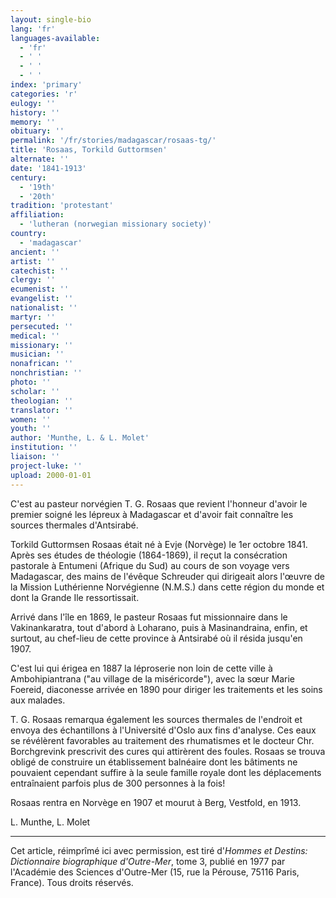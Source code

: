 ```yaml
---
layout: single-bio
lang: 'fr'
languages-available:
  - 'fr'
  - ' '
  - ' '
  - ' '
index: 'primary'
categories: 'r'
eulogy: ''
history: ''
memory: ''
obituary: ''
permalink: '/fr/stories/madagascar/rosaas-tg/'
title: 'Rosaas, Torkild Guttormsen'
alternate: ''
date: '1841-1913'
century:
  - '19th'
  - '20th'
tradition: 'protestant'
affiliation:
  - 'lutheran (norwegian missionary society)'
country:
  - 'madagascar'
ancient: ''
artist: ''
catechist: ''
clergy: ''
ecumenist: ''
evangelist: ''
nationalist: ''
martyr: ''
persecuted: ''
medical: ''
missionary: ''
musician: ''
nonafrican: ''
nonchristian: ''
photo: ''
scholar: ''
theologian: ''
translator: ''
women: ''
youth: ''
author: 'Munthe, L. & L. Molet'
institution: ''
liaison: ''
project-luke: ''
upload: 2000-01-01
---
```



C'est au pasteur norvégien T. G. Rosaas que revient l'honneur d'avoir le premier soigné les lépreux à Madagascar et d'avoir fait connaître les sources thermales d'Antsirabé.

Torkild Guttormsen Rosaas était né à Evje (Norvège) le 1er octobre 1841. Après ses études de théologie (1864-1869), il reçut la consécration pastorale à Entumeni (Afrique du Sud) au cours de son voyage vers Madagascar, des mains de l'évêque Schreuder qui dirigeait alors l'œuvre de la Mission Luthérienne Norvégienne (N.M.S.) dans cette région du monde et dont la Grande Ile ressortissait.

Arrivé dans l'île en 1869, le pasteur Rosaas fut missionnaire dans le Vakinankaratra, tout d'abord à Loharano, puis à Masinandraina, enfin, et surtout, au chef-lieu de cette province à Antsirabé où il résida jusqu'en 1907.

C'est lui qui érigea en 1887 la léproserie non loin de cette ville à Ambohipiantrana ("au village de la miséricorde"), avec la sœur Marie Foereid, diaconesse arrivée en 1890 pour diriger les traitements et les soins aux malades.

T. G. Rosaas remarqua également les sources thermales de l'endroit et envoya des échantillons à l'Université d'Oslo aux fins d'analyse. Ces eaux se révélèrent favorables au traitement des rhumatismes et le docteur Chr. Borchgrevink prescrivit des cures qui attirèrent des foules. Rosaas se trouva obligé de construire un établissement balnéaire dont les bâtiments ne pouvaient cependant suffire à la seule famille royale dont les déplacements entraînaient parfois plus de 300 personnes à la fois!

Rosaas rentra en Norvège en 1907 et mourut à Berg, Vestfold, en 1913.

L. Munthe, L. Molet

---

Cet article, réimprîmé ici avec permission, est tiré d'*Hommes et Destins: Dictionnaire biographique d'Outre-Mer*, tome 3, publié en 1977 par l'Académie des Sciences d'Outre-Mer (15, rue la Pérouse, 75116 Paris, France). Tous droits réservés.